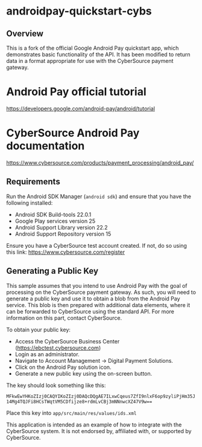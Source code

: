 # androidpay-quickstart-cybs

## Overview
This is a fork of the official Google Android Pay quickstart app, which demonstrates basic functionality of the API.
It has been modified to return data in a format appropriate for use with the CyberSource payment gateway. 

# Android Pay official tutorial
https://developers.google.com/android-pay/android/tutorial

# CyberSource Android Pay documentation
https://www.cybersource.com/products/payment_processing/android_pay/

## Requirements
Run the Android SDK Manager (`android sdk`) and ensure that you have the following installed:

  * Android SDK Build-tools 22.0.1
  * Google Play services version 25
  * Android Support Library version 22.2
  * Android Support Repository version 15
 
Ensure you have a CyberSource test account created.  If not, do so using this link:
https://www.cybersource.com/register

## Generating a Public Key
This sample assumes that you intend to use Android Pay with the goal of processing on the CyberSource payment gateway.
As such, you will need to generate a public key and use it to obtain a blob from the Android Pay service.
This blob is then prepared with additional data elements, where it can be forwarded to CyberSource using the 
standard API.  For more information on this part, contact CyberSource.

To obtain your public key:

  * Access the CyberSource Business Center (https://ebctest.cybersource.com)  
  * Login as an administrator.
  * Navigate to Account Management -> Digital Payment Solutions.
  * Click on the Android Pay solution icon.
  * Generate a new public key using the on-screen button.

The key should look something like this:

`MFkwEwYHKoZIzj0CAQYIKoZIzj0DAQcDQgAE7ILxwCqeus7ZfI9nlxF6op9zyliPjHm35J14Mg4TQJFi8HCsTWqtVM5CDfijze8+rdmLvCBj3mNNnwcXZ47V9w==`

Place this key into `app/src/main/res/values/ids.xml`

This application is intended as an example of how to integrate with the CyberSource system. It is not endorsed by, affiliated with, or supported by CyberSource.  
